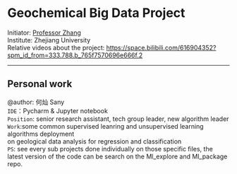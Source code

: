 # Geochemical Big Data Project
Initiator: [Professor Zhang](https://person.zju.edu.cn/zhangzhou) \
Institute: Zhejiang University                                    \
Relative videos about the project: https://space.bilibili.com/616904352?spm_id_from=333.788.b_765f7570696e666f.2 

------------------------

## Personal work
@author: 何灿 Sany \
`IDE`：Pycharm & Jupyter notebook \
`Position`: senior research assistant, tech group leader, new algorithm leader \
`Work`:some common supervised leanring and unsupervised learning algorithms deployment \
on geological data analysis for regression and classification \
`PS`: see every sub projects done individually on those specific files, the latest version of the code can be search on the Ml_explore and Ml_package repo.
